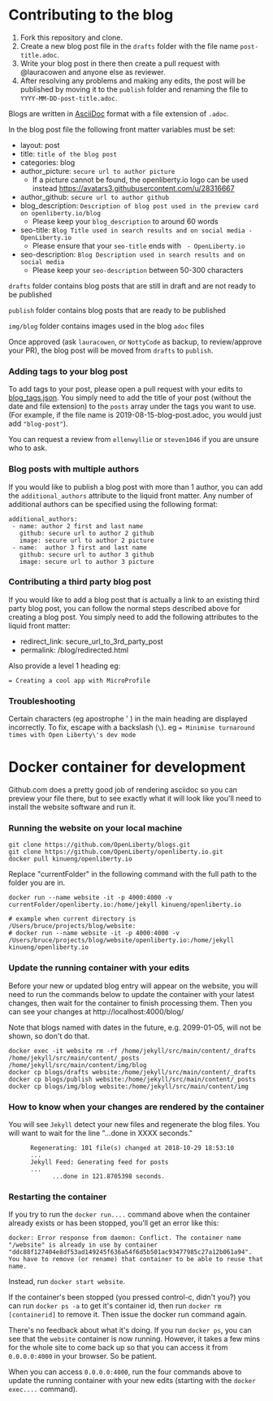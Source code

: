 # Contributing to the blog

1. Fork this repository and clone.
2. Create a new blog post file in the `drafts` folder with the file name `post-title.adoc`.
3. Write your blog post in there then create a pull request with @lauracowen and anyone else as reviewer.
4. After resolving any problems and making any edits, the post will be published by moving it to the `publish` folder and renaming the file to `YYYY-MM-DD-post-title.adoc`.

Blogs are written in [AsciiDoc](https://asciidoctor.org/docs/asciidoc-writers-guide/) format with a file extension of `.adoc`.

In the blog post file the following front matter variables must be set:
- layout: post
- title: `title of the blog post`
- categories: blog
- author_picture: `secure url to author picture`
     - If a picture cannot be found, the openliberty.io logo can be used instead https://avatars3.githubusercontent.com/u/28316667
- author_github: `secure url to author github`
- blog_description: `Description of blog post used in the preview card on openliberty.io/blog`
     - Please keep your `blog_description` to around 60 words
- seo-title: `Blog Title used in search results and on social media - OpenLiberty.io`
     - Please ensure that your `seo-title` ends with ` - OpenLiberty.io`
- seo-description: `Blog Description used in search results and on social media`
     - Please keep your `seo-description` between 50-300 characters

`drafts` folder contains blog posts that are still in draft and are not ready to be published

`publish` folder contains blog posts that are ready to be published

`img/blog` folder contains images used in the blog `adoc` files

Once approved (ask `lauracowen`, or `NottyCode` as backup, to review/approve your PR), the blog post will be moved from `drafts` to `publish`.


### Adding tags to your blog post

To add tags to your post, please open a pull request with your edits to [blog_tags.json](https://github.com/OpenLiberty/openliberty.io/blob/master/src/main/content/blog_tags.json). You simply need to add the title of your post (without the date and file extension) to the `posts` array under the tags you want to use. (For example, if the file name is 2019-08-15-blog-post.adoc, you would just add `"blog-post"`).

You can request a review from `ellenwyllie` or `steven1046` if you are unsure who to ask.


### Blog posts with multiple authors

If you would like to publish a blog post with more than 1 author, you can add the ```additional_authors``` attribute to the liquid front matter. Any number of additional authors can be specified using the following format:
```
additional_authors: 
 - name: author 2 first and last name
   github: secure url to author 2 github
   image: secure url to author 2 picture
 - name:  author 3 first and last name
   github: secure url to author 3 github
   image: secure url to author 3 picture
```

### Contributing a third party blog post

If you would like to add a blog post that is actually a link to an existing third party blog post, you can follow the normal steps described above for creating a blog post. You simply need to add the following attributes to the liquid front matter: 
- redirect_link: secure_url_to_3rd_party_post
- permalink: /blog/redirected.html

Also provide a level 1 heading eg:

`= Creating a cool app with MicroProfile`

### Troubleshooting

Certain characters (eg apostrophe ' ) in the main heading are displayed incorrectly. To fix, escape with a backslash (`\`).
eg `= Minimise turnaround times with Open Liberty\'s dev mode`

# Docker container for development

Github.com does a pretty good job of rendering asciidoc so you can preview your file there, but to see exactly what it will
look like you'll need to install the website software and run it. 

### Running the website on your local machine
```
git clone https://github.com/OpenLiberty/blogs.git
git clone https://github.com/OpenLiberty/openliberty.io.git
docker pull kinueng/openliberty.io
```
Replace "currentFolder" in the following command with the full path to the folder you are in. 
```
docker run --name website -it -p 4000:4000 -v currentFolder/openliberty.io:/home/jekyll kinueng/openliberty.io

# example when current directory is /Users/bruce/projects/blog/website:
# docker run --name website -it -p 4000:4000 -v /Users/bruce/projects/blog/website/openliberty.io:/home/jekyll kinueng/openliberty.io
```

### Update the running container with your edits
Before your new or updated blog entry will appear on the website, you will need to run the commands below to update the container with your latest changes, then wait for the container to finish processing them.  Then you can see your changes at http://localhost:4000/blog/

Note that blogs named with dates in the future, e.g. 2099-01-05, will not be shown, so don't do that. 

```
docker exec -it website rm -rf /home/jekyll/src/main/content/_drafts /home/jekyll/src/main/content/_posts /home/jekyll/src/main/content/img/blog
docker cp blogs/drafts website:/home/jekyll/src/main/content/_drafts
docker cp blogs/publish website:/home/jekyll/src/main/content/_posts
docker cp blogs/img/blog website:/home/jekyll/src/main/content/img
```

### How to know when your changes are rendered by the container
You will see `Jekyll` detect your new files and regenerate the blog files.  You will want to wait for the line "...done in XXXX seconds."

```
      Regenerating: 101 file(s) changed at 2018-10-29 18:53:10
      ...
      Jekyll Feed: Generating feed for posts
      ...
            ...done in 121.8705398 seconds.
```

### Restarting the container
If you try to run the `docker run....` command above when the container already exists or has been stopped, you'll get an error like this:

```
docker: Error response from daemon: Conflict. The container name "/website" is already in use by container "ddc88f127404e8df53ad149245f636a54f6d5b501ac93477985c27a12b061a94". You have to remove (or rename) that container to be able to reuse that name.
```

Instead, run `docker start website`. 

If the container's been stopped (you pressed control-c, didn't you?) you can run `docker ps -a` to get it's container id, then run `docker rm [containerid]` to remove it. Then issue the docker run command again. 

There's no feedback about what it's doing. If you run `docker ps`, you can see that the `website` container is now running. However, it takes a few mins for the whole site to come back up so that you can access it from `0.0.0.0:4000` in your browser. So be patient.

When you can access `0.0.0.0:4000`, run the four commands above to update the running container with your new edits (starting with the `docker exec....` command).


